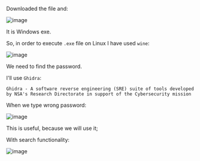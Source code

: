 Downloaded the file and:

![image](https://github.com/user-attachments/assets/f4e06dcf-0480-4775-921e-8ea5508453c2)

It is Windows exe.

So, in order to execute `.exe` file on Linux I have used `wine`:

![image](https://github.com/user-attachments/assets/c2c5ea81-98cb-4e81-a4d9-3d2227e23db4)

We need to find the password.

I'll use `Ghidra`:

`Ghidra - A software reverse engineering (SRE) suite of tools developed by NSA's Research Directorate in support of the Cybersecurity mission`

When we type wrong password:

![image](https://github.com/user-attachments/assets/aea7d05c-8445-4dbb-ab7d-c2be4cc1002f)

This is useful, because we will use it;

With search functionality:

![image](https://github.com/user-attachments/assets/eec681ad-ed7c-483b-8e97-ade3d350d28f)






